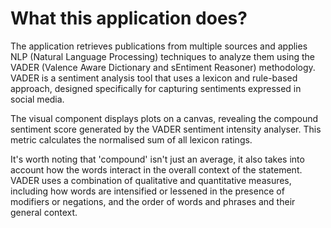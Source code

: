 # What this application does?

The application retrieves publications from multiple sources and applies NLP (Natural Language Processing) 
techniques to analyze them using the VADER (Valence Aware Dictionary and sEntiment Reasoner) methodology. 
VADER is a sentiment analysis tool that uses a lexicon and rule-based approach, designed specifically for 
capturing sentiments expressed in social media.

The visual component displays plots on a canvas, revealing the compound sentiment score generated by the 
VADER sentiment intensity analyser. This metric calculates the normalised sum of all lexicon ratings.

It's worth noting that 'compound' isn't just an average, it also takes into account how the words interact
in the overall context of the statement. VADER uses a combination of qualitative and quantitative measures,
including how words are intensified or lessened in the presence of modifiers or negations, and the order of 
words and phrases and their general context.